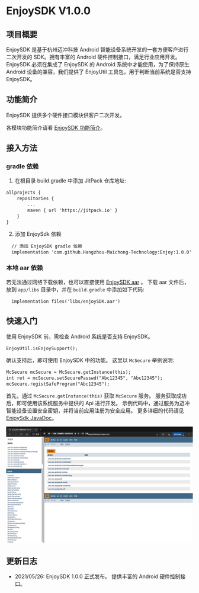 # EnjoySDK V1.0.0 

## 项目概要
EnjoySDK 是基于杭州迈冲科技 Android 智能设备系统开发的一套方便客户进行二次开发的 SDK。拥有丰富的 Android 硬件控制接口，满足行业应用开发。
EnjoySDK 必须在集成了 EnjoySDK 的 Android 系统中才能使用，为了保持原生 Android 设备的兼容，我们提供了 EnjoyUtil 工具包，用于判断当前系统是否支持 EnjoySDK。

## 功能简介
EnjoySDK 提供多个硬件接口模块供客户二次开发。

各模块功能简介请看 [EnjoySDK 功能简介](https://github.com/Hangzhou-Maichong-Technology/Enjoy/blob/master/doc/功能简介.md)。
## 接入方法
### gradle 依赖
1. 在根目录 build.gradle 中添加 JitPack 仓库地址:
```
allprojects {
	repositories {
		...
		maven { url 'https://jitpack.io' }
	}
}
```
2. 添加 EnjoySdk 依赖
```
  // 添加 EnjoySDK gradle 依赖
  implementation 'com.github.Hangzhou-Maichong-Technology:Enjoy:1.0.0'
```

### 本地 aar 依赖
若无法通过网络下载依赖，也可以直接使用 [EnjoySDK aar](https://github.com/Hangzhou-Maichong-Technology/Enjoy/tree/master/doc/aar) 。
下载 aar 文件后，放到 `app/libs` 目录中，并在 `build.gradle` 中添加如下代码:
```
  implementation files('libs/enjoySDK.aar')
```

## 快速入门
使用 EnjoySDK 前，需检查 Android 系统是否支持 EnjoySDK。
```
EnjoyUtil.isEnjoySupport();
```
确认支持后，即可使用 EnjoySDK 中的功能。
这里以 `McSecure` 举例说明: 
```
McSecure mcSecure = McSecure.getInstance(this);
int ret = mcSecure.setSecurePasswd("Abc12345", "Abc12345");
mcSecure.registSafeProgram("Abc12345");
```
首先，通过  `McSecure.getInstance(this)` 获取 `McSecure` 服务。
服务获取成功后，即可使用该系统服务中提供的 Api 进行开发。
示例代码中，通过服务为迈冲智能设备设置安全密钥，并将当前应用注册为安全应用。
更多详细的代码请见 [EnjoySdk JavaDoc](https://github.com/Hangzhou-Maichong-Technology/Enjoy/tree/master/doc)。

![EnjoySdkJavaDoc](https://github.com/Hangzhou-Maichong-Technology/Enjoy/raw/master/doc/EnjoySDK%20JavaDoc.png)

## 更新日志
- 2021/05/26: EnjoySDK 1.0.0 正式发布。
  提供丰富的 Android 硬件控制接口。
